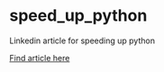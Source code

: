 # speed_up_python
Linkedin article for speeding up python

[Find article here](https://www.linkedin.com/pulse/speed-up-python-without-cc-steven-maharaj/)
